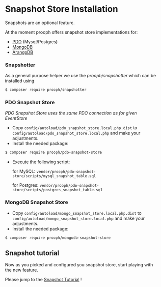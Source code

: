 # Snapshot Store Installation

Snapshots are an optional feature.

At the moment prooph offers snapshot store implementations for:

 - [PDO](https://github.com/prooph/pdo-snapshot-store) (Mysql/Postgres)
 - [MongoDB](https://github.com/prooph/mongodb-snapshot-store)
 - [ArangoDB](https://github.com/prooph/arangodb-snapshot-store)


### Snapshotter

As a general purpose helper we use the *prooph/snapshotter* which can be installed using

 ```bash
 $ composer require prooph/snapshotter
 ```

### PDO Snapshot Store

*PDO Snapshot Store uses the same PDO connection as for given EventStore*

 - Copy `config/autoload/pdo_snapshot_store.local.php.dist` to `config/autoload/pdo_snapshot_store.local.php` and make your adjustments.
 - Install the needed package:

  ```bash
  $ composer require prooph/pdo-snapshot-store
  ```
  
 - Execute the following script:
 
   for MySQL: `vendor/prooph/pdo-snapshot-store/scripts/mysql_snapshot_table.sql`
   
   for Postgres: `vendor/prooph/pdo-snapshot-store/scripts/postgres_snapshot_table.sql`

### MongoDB Snapshot Store

 - Copy `config/autoload/mongo_snapshot_store.local.php.dist` to `config/autoload/mongo_snapshot_store.local.php` and make your adjustments.
 - Install the needed package:

  ```bash
  $ composer require prooph/mongodb-snapshot-store
  ```

## Snapshot tutorial

Now as you picked and configured you snapshot store, start playing with the new feature.

Please jump to the [Snapshot Tutorial](../tutorial/take_snapshots.md) !